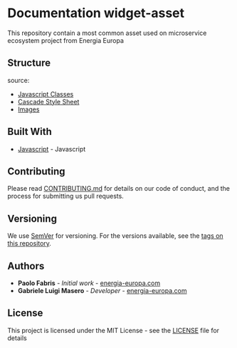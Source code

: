 # Documentation widget-asset

This repository contain a most common asset used on microservice ecosystem project from Energia Europa

## Structure

source:
- [Javascript Classes](https://github.com/energia-source/knight-artifact-iam/tree/main/src/js)
- [Cascade Style Sheet](https://github.com/energia-source/knight-artifact-iam/tree/main/src/css)
- [Images](https://github.com/energia-source/knight-artifact-iam/tree/main/src/images)

## Built With

* [Javascript](https://www.javascript.com/) - Javascript

## Contributing

Please read [CONTRIBUTING.md](https://github.com/energia-source/widget-asset/blob/main/CONTRIBUTING.md) for details on our code of conduct, and the process for submitting us pull requests.

## Versioning

We use [SemVer](https://semver.org/) for versioning. For the versions available, see the [tags on this repository](https://github.com/energia-source/widget-asset/tags). 

## Authors

* **Paolo Fabris** - *Initial work* - [energia-europa.com](https://www.energia-europa.com/)
* **Gabriele Luigi Masero** - *Developer* - [energia-europa.com](https://www.energia-europa.com/)

## License

This project is licensed under the MIT License - see the [LICENSE](LICENSE) file for details
